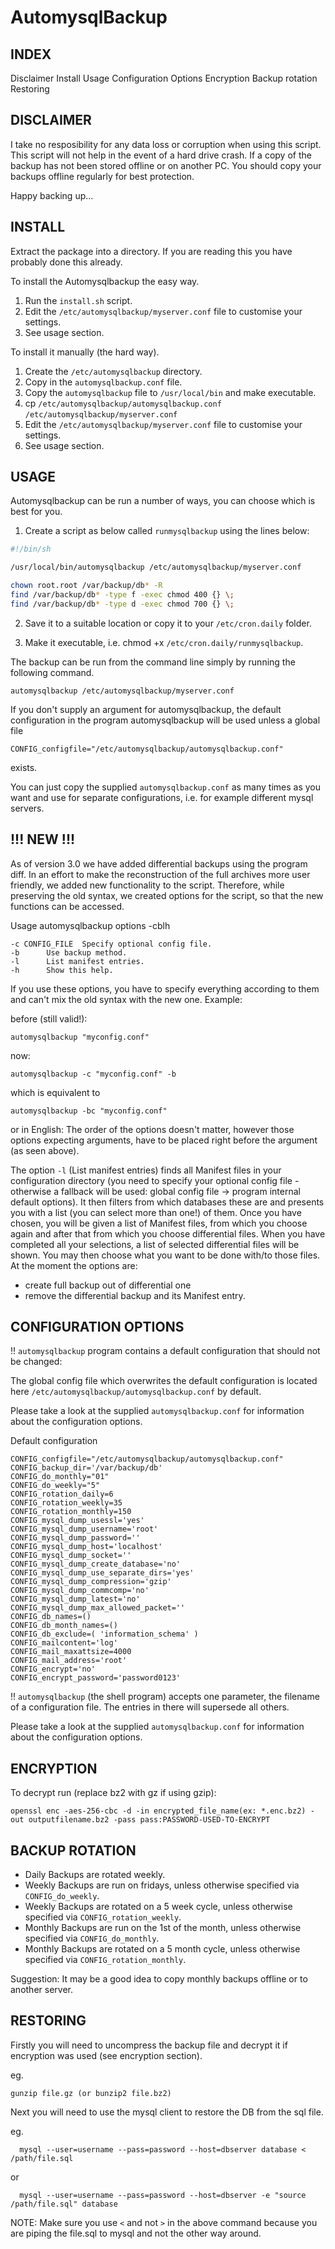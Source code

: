 # AutomysqlBackup

## INDEX

Disclaimer
Install
Usage
Configuration Options
Encryption
Backup rotation
Restoring



## DISCLAIMER

I take no resposibility for any data loss or corruption when using this script.
This script will not help in the event of a hard drive crash. If a copy of the
backup has not been stored offline or on another PC. You should copy your backups
offline regularly for best protection.

Happy backing up...



## INSTALL

Extract the package into a directory. If you are reading this you have probably done
this already.

To install the Automysqlbackup the easy way.

1. Run the `install.sh` script.
2. Edit the `/etc/automysqlbackup/myserver.conf` file to customise your settings.
3. See usage section.

To install it manually (the hard way).

1. Create the `/etc/automysqlbackup` directory.
2. Copy in the `automysqlbackup.conf` file.
3. Copy the `automysqlbackup` file to `/usr/local/bin` and make executable.
4. cp `/etc/automysqlbackup/automysqlbackup.conf` `/etc/automysqlbackup/myserver.conf`
5. Edit the `/etc/automysqlbackup/myserver.conf` file to customise your settings.
6. See usage section.



## USAGE

Automysqlbackup can be run a number of ways, you can choose which is best for you.

 1) Create a script as below called `runmysqlbackup` using the lines below:

```bash
#!/bin/sh

/usr/local/bin/automysqlbackup /etc/automysqlbackup/myserver.conf

chown root.root /var/backup/db* -R
find /var/backup/db* -type f -exec chmod 400 {} \;
find /var/backup/db* -type d -exec chmod 700 {} \;
```

 2) Save it to a suitable location or copy it to your `/etc/cron.daily` folder. 

 3) Make it executable, i.e. chmod +x `/etc/cron.daily/runmysqlbackup`.


The backup can be run from the command line simply by running the following command.

```
automysqlbackup /etc/automysqlbackup/myserver.conf
```

If you don't supply an argument for automysqlbackup, the default configuration
in the program automysqlbackup will be used unless a global file

```
CONFIG_configfile="/etc/automysqlbackup/automysqlbackup.conf"
```

exists.

You can just copy the supplied `automysqlbackup.conf` as many times as you want
and use for separate configurations, i.e. for example different mysql servers.

## !!! NEW !!!

As of version 3.0 we have added differential backups using the program diff. In an
effort to make the reconstruction of the full archives more user friendly, we
added new functionality to the script. Therefore, while preserving the old syntax,
we created options for the script, so that the new functions can be accessed.

Usage automysqlbackup options -cblh
```
-c CONFIG_FILE  Specify optional config file.
-b      Use backup method.
-l      List manifest entries.
-h      Show this help.
```

If you use these options, you have to specify everything according to them and can't
mix the old syntax with the new one. Example:

before (still valid!):

```
automysqlbackup "myconfig.conf"
```

now:

```
automysqlbackup -c "myconfig.conf" -b
```

which is equivalent to

```
automysqlbackup -bc "myconfig.conf"
```

or in English: The order of the options doesn't matter, however those options expecting
arguments, have to be placed right before the argument (as seen above).

The option `-l` (List manifest entries) finds all Manifest files in your configuration
directory (you need to specify your optional config file - otherwise a fallback will be
used: global config file -> program internal default options). It then filters from which
databases these are and presents you with a list (you can select more than one!) of them.
Once you have chosen, you will be given a list of Manifest files, from which you choose
again and after that from which you choose differential files. When you have completed
all your selections, a list of selected differential files will be shown. You may then
choose what you want to be done with/to those files. At the moment the options are:

- create full backup out of differential one
- remove the differential backup and its Manifest entry.


## CONFIGURATION OPTIONS

!! `automysqlbackup` program contains a default configuration that should not be changed:

The global config file which overwrites the default configuration is located here
`/etc/automysqlbackup/automysqlbackup.conf` by default.

Please take a look at the supplied `automysqlbackup.conf` for information about the configuration options.

Default configuration
```
CONFIG_configfile="/etc/automysqlbackup/automysqlbackup.conf"
CONFIG_backup_dir='/var/backup/db'
CONFIG_do_monthly="01"
CONFIG_do_weekly="5"
CONFIG_rotation_daily=6
CONFIG_rotation_weekly=35
CONFIG_rotation_monthly=150
CONFIG_mysql_dump_usessl='yes'
CONFIG_mysql_dump_username='root'
CONFIG_mysql_dump_password=''
CONFIG_mysql_dump_host='localhost'
CONFIG_mysql_dump_socket=''
CONFIG_mysql_dump_create_database='no'
CONFIG_mysql_dump_use_separate_dirs='yes'
CONFIG_mysql_dump_compression='gzip'
CONFIG_mysql_dump_commcomp='no'
CONFIG_mysql_dump_latest='no'
CONFIG_mysql_dump_max_allowed_packet=''
CONFIG_db_names=()
CONFIG_db_month_names=()
CONFIG_db_exclude=( 'information_schema' )
CONFIG_mailcontent='log'
CONFIG_mail_maxattsize=4000
CONFIG_mail_address='root'
CONFIG_encrypt='no'
CONFIG_encrypt_password='password0123'
```

!! `automysqlbackup` (the shell program) accepts one parameter, the filename of a configuration file. The entries in there will supersede all others.

Please take a look at the supplied `automysqlbackup.conf` for information about the configuration options.



## ENCRYPTION

To decrypt run (replace bz2 with gz if using gzip):

```
openssl enc -aes-256-cbc -d -in encrypted_file_name(ex: *.enc.bz2) -out outputfilename.bz2 -pass pass:PASSWORD-USED-TO-ENCRYPT
```


## BACKUP ROTATION

* Daily Backups are rotated weekly.
* Weekly Backups are run on fridays, unless otherwise specified via `CONFIG_do_weekly`.
* Weekly Backups are rotated on a 5 week cycle, unless otherwise specified via `CONFIG_rotation_weekly`.
* Monthly Backups are run on the 1st of the month, unless otherwise specified via `CONFIG_do_monthly`.
* Monthly Backups are rotated on a 5 month cycle, unless otherwise specified via `CONFIG_rotation_monthly`.

Suggestion: It may be a good idea to copy monthly backups offline or to another server.



## RESTORING

Firstly you will need to uncompress the backup file and decrypt it if encryption was used (see encryption section).

eg.
```
gunzip file.gz (or bunzip2 file.bz2)
```

Next you will need to use the mysql client to restore the DB from the sql file.

eg.
```
  mysql --user=username --pass=password --host=dbserver database < /path/file.sql
```
or
```
  mysql --user=username --pass=password --host=dbserver -e "source /path/file.sql" database
```
NOTE: Make sure you use `<` and not `>` in the above command because you are piping the file.sql to mysql and not the other way around.

